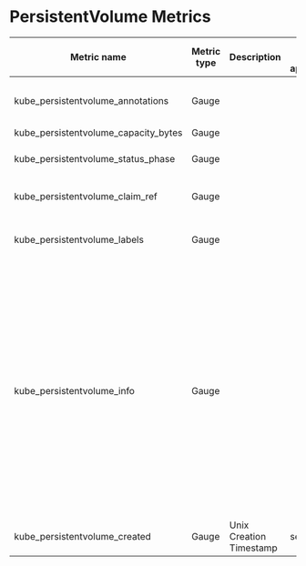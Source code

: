# PersistentVolume Metrics

| Metric name | Metric type | Description | Unit (where applicable) | Labels/tags | Status |
| ----------- | ----------- | ----------- | ----------- | ----------- | ------------ |
| kube_persistentvolume_annotations | Gauge | | | `persistentvolume`=&lt;persistentvolume-name&gt; <br> `annotation_PERSISTENTVOLUME_ANNOTATION`=&lt;PERSISTENTVOLUME_ANNOTATION&gt; | EXPERIMENTAL |
| kube_persistentvolume_capacity_bytes | Gauge | | | `persistentvolume`=&lt;pv-name&gt; | STABLE |
| kube_persistentvolume_status_phase | Gauge | | | `persistentvolume`=&lt;pv-name&gt; <br>`phase`=&lt;Bound\|Failed\|Pending\|Available\|Released&gt; | STABLE |
| kube_persistentvolume_claim_ref | Gauge | | | `persistentvolume`=&lt;pv-name&gt; <br>`claim_namespace`=&lt;<namespace>&gt; <br>`name`=&lt;<name>&gt; | STABLE |
| kube_persistentvolume_labels | Gauge | | | `persistentvolume`=&lt;persistentvolume-name&gt; <br> `label_PERSISTENTVOLUME_LABEL`=&lt;PERSISTENTVOLUME_LABEL&gt; | STABLE |
| kube_persistentvolume_info | Gauge | | | `persistentvolume`=&lt;pv-name&gt; <br> `storageclass`=&lt;storageclass-name&gt; <br> `gce_persistent_disk_name`=&lt;pd-name&gt; <br> `host_path`=&lt;path-of-a-host-volume&gt; <br> `host_path_type`=&lt;host-mount-type&gt; <br> `ebs_volume_id`=&lt;ebs-volume-id&gt; <br> `azure_disk_name`=&lt;azure-disk-name&gt; <br> `fc_wwids`=&lt;fc-wwids-comma-separated&gt; <br> `fc_lun`=&lt;fc-lun&gt; <br> `fc_target_wwns`=&lt;fc-target-wwns-comma-separated&gt; <br> `iscsi_target_portal`=&lt;iscsi-target-portal&gt; <br> `iscsi_iqn`=&lt;iscsi-iqn&gt; <br> `iscsi_lun`=&lt;iscsi-lun&gt; <br> `iscsi_initiator_name`=&lt;iscsi-initiator-name&gt; <br> `local_path`=&lt;path-of-a-local-volume&gt; <br> `local_fs`=&lt;local-volume-fs-type&gt; <br> `nfs_server`=&lt;nfs-server&gt; <br> `nfs_path`=&lt;nfs-path&gt; <br> `csi_driver`=&lt;csi-driver&gt; <br> `csi_volume_handle`=&lt;csi-volume-handle&gt; | STABLE |
| kube_persistentvolume_created | Gauge | Unix Creation Timestamp | seconds | `persistentvolume`=&lt;persistentvolume-name&gt; <br> | EXPERIMENTAL |

